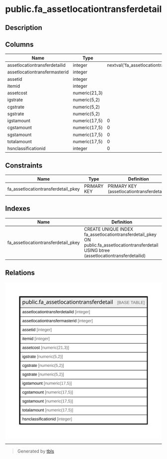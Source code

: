 # public.fa_assetlocationtransferdetail

## Description

## Columns

| Name | Type | Default | Nullable | Children | Parents | Comment |
| ---- | ---- | ------- | -------- | -------- | ------- | ------- |
| assetlocationtransferdetailid | integer | nextval('fa_assetlocationtransferdetai_assetlocationtransferdetailid_seq'::regclass) | false |  |  |  |
| assetlocationtransfermasterid | integer |  | true |  |  |  |
| assetid | integer |  | true |  |  |  |
| itemid | integer |  | true |  |  |  |
| assetcost | numeric(21,3) |  | true |  |  |  |
| igstrate | numeric(5,2) |  | true |  |  |  |
| cgstrate | numeric(5,2) |  | true |  |  |  |
| sgstrate | numeric(5,2) |  | true |  |  |  |
| igstamount | numeric(17,5) | 0 | true |  |  |  |
| cgstamount | numeric(17,5) | 0 | true |  |  |  |
| sgstamount | numeric(17,5) | 0 | true |  |  |  |
| totalamount | numeric(17,5) | 0 | true |  |  |  |
| hsnclassificationid | integer | 0 | true |  |  |  |

## Constraints

| Name | Type | Definition |
| ---- | ---- | ---------- |
| fa_assetlocationtransferdetail_pkey | PRIMARY KEY | PRIMARY KEY (assetlocationtransferdetailid) |

## Indexes

| Name | Definition |
| ---- | ---------- |
| fa_assetlocationtransferdetail_pkey | CREATE UNIQUE INDEX fa_assetlocationtransferdetail_pkey ON public.fa_assetlocationtransferdetail USING btree (assetlocationtransferdetailid) |

## Relations

![er](public.fa_assetlocationtransferdetail.svg)

---

> Generated by [tbls](https://github.com/k1LoW/tbls)

